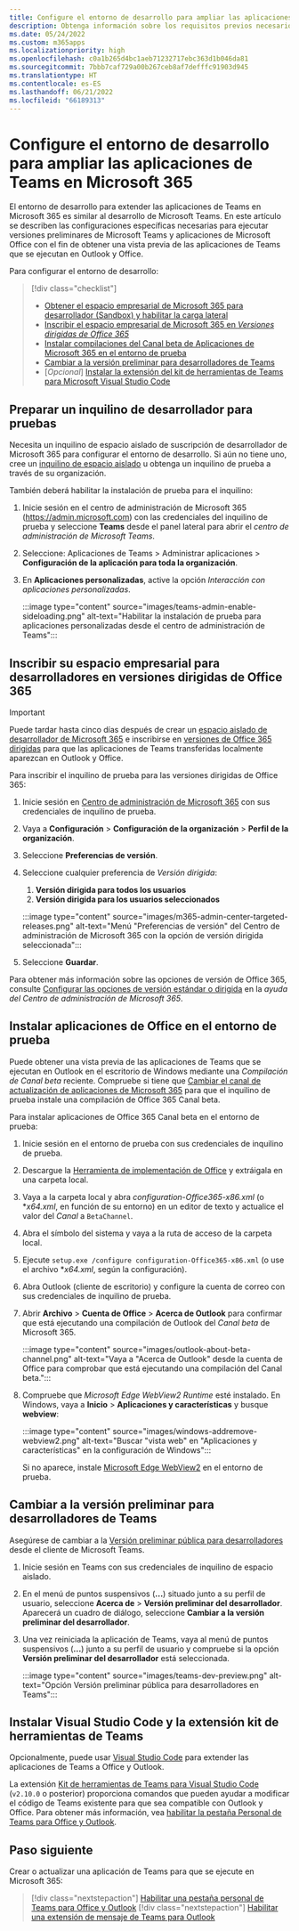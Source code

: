 ```yaml
---
title: Configure el entorno de desarrollo para ampliar las aplicaciones de Teams en Microsoft 365
description: Obtenga información sobre los requisitos previos necesarios para ejecutar compilaciones de versión preliminar para ampliar las aplicaciones de Teams en Microsoft 365.
ms.date: 05/24/2022
ms.custom: m365apps
ms.localizationpriority: high
ms.openlocfilehash: c0a1b265d4bc1aeb71232717ebc363d1b046da81
ms.sourcegitcommit: 7bbb7caf729a00b267ceb8af7defffc91903d945
ms.translationtype: HT
ms.contentlocale: es-ES
ms.lasthandoff: 06/21/2022
ms.locfileid: "66189313"
---
```

# <a name="set-up-your-dev-environment-for-extending-teams-apps-across-microsoft-365"></a>Configure el entorno de desarrollo para ampliar las aplicaciones de Teams en Microsoft 365

El entorno de desarrollo para extender las aplicaciones de Teams en Microsoft 365 es similar al desarrollo de Microsoft Teams. En este artículo se describen las configuraciones específicas necesarias para ejecutar versiones preliminares de Microsoft Teams y aplicaciones de Microsoft Office con el fin de obtener una vista previa de las aplicaciones de Teams que se ejecutan en Outlook y Office.

Para configurar el entorno de desarrollo:

> [!div class="checklist"]
>
> * [Obtener el espacio empresarial de Microsoft 365 para desarrollador (Sandbox) y habilitar la carga lateral](#prepare-a-developer-tenant-for-testing)
> * [Inscribir el espacio empresarial de Microsoft 365 en *Versiones dirigidas de Office 365*](#enroll-your-developer-tenant-for-office-365-targeted-releases) 
> * [Instalar compilaciones del Canal beta de Aplicaciones de Microsoft 365 en el entorno de prueba](#install-office-apps-in-your-test-environment)
> * [Cambiar a la versión preliminar para desarrolladores de Teams](#switch-to-the-developer-preview-version-of-teams)
> * [*Opcional*] [Instalar la extensión del kit de herramientas de Teams para Microsoft Visual Studio Code](#install-visual-studio-code-and-teams-toolkit-extension)

## <a name="prepare-a-developer-tenant-for-testing"></a>Preparar un inquilino de desarrollador para pruebas

Necesita un inquilino de espacio aislado de suscripción de desarrollador de Microsoft 365 para configurar el entorno de desarrollo. Si aún no tiene uno, cree un [inquilino de espacio aislado](/office/developer-program/microsoft-365-developer-program-get-started) u obtenga un inquilino de prueba a través de su organización.

También deberá habilitar la instalación de prueba para el inquilino:

1. Inicie sesión en el centro de administración de Microsoft 365 (https://admin.microsoft.com) con las credenciales del inquilino de prueba y seleccione **Teams** desde el panel lateral para abrir el *centro de administración de Microsoft Teams*.
1. Seleccione: Aplicaciones de Teams > Administrar aplicaciones > **Configuración de la aplicación para toda la organización**.
1. En **Aplicaciones personalizadas**, active la opción *Interacción con aplicaciones personalizadas*.

    :::image type="content" source="images/teams-admin-enable-sideloading.png" alt-text="Habilitar la instalación de prueba para aplicaciones personalizadas desde el centro de administración de Teams":::

## <a name="enroll-your-developer-tenant-for-office-365-targeted-releases"></a>Inscribir su espacio empresarial para desarrolladores en versiones dirigidas de Office 365

> [!Important]
> Puede tardar hasta cinco días después de crear un [espacio aislado de desarrollador de Microsoft 365](/office/developer-program/microsoft-365-developer-program-get-started) e inscribirse en [versiones de Office 365 dirigidas](#enroll-your-developer-tenant-for-office-365-targeted-releases) para que las aplicaciones de Teams transferidas localmente aparezcan en Outlook y Office.

Para inscribir el inquilino de prueba para las versiones dirigidas de Office 365:

1. Inicie sesión en [Centro de administración de Microsoft 365](https://admin.microsoft.com) con sus credenciales de inquilino de prueba.
1. Vaya a **Configuración** > **Configuración de la organización** > **Perfil de la organización**.
1. Seleccione **Preferencias de versión**.
1. Seleccione cualquier preferencia de *Versión dirigida*:
    1. **Versión dirigida para todos los usuarios**
    1. **Versión dirigida para los usuarios seleccionados**

    :::image type="content" source="images/m365-admin-center-targeted-releases.png" alt-text="Menú &quot;Preferencias de versión&quot; del Centro de administración de Microsoft 365 con la opción de versión dirigida seleccionada":::

1. Seleccione **Guardar**.

Para obtener más información sobre las opciones de versión de Office 365, consulte [Configurar las opciones de versión estándar o dirigida](/microsoft-365/admin/manage/release-options-in-office-365?view=o365-worldwide&preserve-view=true#targeted-release) en la *ayuda del Centro de administración de Microsoft 365*.

## <a name="install-office-apps-in-your-test-environment"></a>Instalar aplicaciones de Office en el entorno de prueba

Puede obtener una vista previa de las aplicaciones de Teams que se ejecutan en Outlook en el escritorio de Windows mediante una *Compilación de Canal beta* reciente. Compruebe si tiene que [Cambiar el canal de actualización de aplicaciones de Microsoft 365](/deployoffice/change-update-channels?WT.mc_id=M365-MVP-5002016) para que el inquilino de prueba instale una compilación de Office 365 Canal beta.

Para instalar aplicaciones de Office 365 Canal beta en el entorno de prueba:

1. Inicie sesión en el entorno de prueba con sus credenciales de inquilino de prueba.
1. Descargue la [Herramienta de implementación de Office](https://www.microsoft.com/download/details.aspx?id=49117) y extráigala en una carpeta local.
1. Vaya a la carpeta local y abra *configuration-Office365-x86.xml* (o **x64.xml*, en función de su entorno) en un editor de texto y actualice el valor del *Canal* a `BetaChannel`.
1. Abra el símbolo del sistema y vaya a la ruta de acceso de la carpeta local.
1. Ejecute `setup.exe /configure configuration-Office365-x86.xml` (o use el archivo **x64.xml*, según la configuración).
1. Abra Outlook (cliente de escritorio) y configure la cuenta de correo con sus credenciales de inquilino de prueba.
1. Abrir **Archivo** > **Cuenta de Office** > **Acerca de Outlook** para confirmar que está ejecutando una compilación de Outlook del *Canal beta* de Microsoft 365.

    :::image type="content" source="images/outlook-about-beta-channel.png" alt-text="Vaya a &quot;Acerca de Outlook&quot; desde la cuenta de Office para comprobar que está ejecutando una compilación del Canal beta.":::

1. Compruebe que *Microsoft Edge WebView2 Runtime* esté instalado. En Windows, vaya a **Inicio** > **Aplicaciones y características** y busque **webview**:

    :::image type="content" source="images/windows-addremove-webview2.png" alt-text="Buscar &quot;vista web&quot; en &quot;Aplicaciones y características&quot; en la configuración de Windows":::

    Si no aparece, instale [Microsoft Edge WebView2](https://developer.microsoft.com/microsoft-edge/webview2/) en el entorno de prueba.

## <a name="switch-to-the-developer-preview-version-of-teams"></a>Cambiar a la versión preliminar para desarrolladores de Teams

Asegúrese de cambiar a la [Versión preliminar pública para desarrolladores](../resources/dev-preview/developer-preview-intro.md) desde el cliente de Microsoft Teams.

1. Inicie sesión en Teams con sus credenciales de inquilino de espacio aislado.
1. En el menú de puntos suspensivos (**...**) situado junto a su perfil de usuario, seleccione **Acerca de** > **Versión preliminar del desarrollador**. Aparecerá un cuadro de diálogo, seleccione **Cambiar a la versión preliminar del desarrollador**.
1. Una vez reiniciada la aplicación de Teams, vaya al menú de puntos suspensivos (**...**) junto a su perfil de usuario y compruebe si la opción **Versión preliminar del desarrollador** está seleccionada.

    :::image type="content" source="images/teams-dev-preview.png" alt-text="Opción Versión preliminar pública para desarrolladores en Teams":::

## <a name="install-visual-studio-code-and-teams-toolkit-extension"></a>Instalar Visual Studio Code y la extensión kit de herramientas de Teams

Opcionalmente, puede usar [Visual Studio Code](https://code.visualstudio.com/) para extender las aplicaciones de Teams a Office y Outlook.

La extensión [Kit de herramientas de Teams para Visual Studio Code](https://aka.ms/teams-toolkit) (`v2.10.0` o posterior) proporciona comandos que pueden ayudar a modificar el código de Teams existente para que sea compatible con Outlook y Office. Para obtener más información, vea [habilitar la pestaña Personal de Teams para Office y Outlook](extend-m365-teams-personal-tab.md).

## <a name="next-step"></a>Paso siguiente

Crear o actualizar una aplicación de Teams para que se ejecute en Microsoft 365:

> [!div class="nextstepaction"]
> [Habilitar una pestaña personal de Teams para Office y Outlook](extend-m365-teams-personal-tab.md)
> [!div class="nextstepaction"]
> [Habilitar una extensión de mensaje de Teams para Outlook](extend-m365-teams-message-extension.md)
